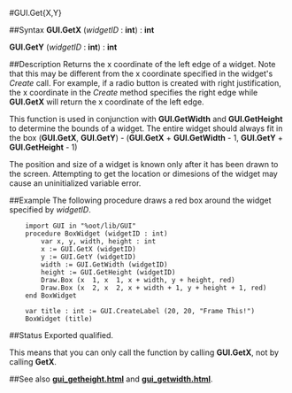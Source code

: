 
#GUI.Get{X,Y}

##Syntax
**GUI.GetX** (_widgetID_ : **int**) : **int**

**GUI.GetY** (_widgetID_ : **int**) : **int**


##Description
Returns the x coordinate of the left edge of a widget. Note that this may be different from the x coordinate specified in the widget's _Create_ call. For example, if a radio button is created with right justification, the x coordinate in the _Create_ method specifies the right edge while **GUI.GetX** will return the x coordinate of the left edge.

This function is used in conjunction with **GUI.GetWidth** and **GUI.GetHeight** to determine the bounds of a widget. The entire widget should always fit in the box (**GUI.GetX**, **GUI.GetY**) - (**GUI.GetX** + **GUI.GetWidth** - 1, **GUI.GetY** + **GUI.GetHeight** - 1)

The position and size of a widget is known only after it has been drawn to the screen. Attempting to get the location or dimesions of the widget may cause an uninitialized variable error.


##Example
The following procedure draws a red box around the widget specified by _widgetID_.

        import GUI in "%oot/lib/GUI"
        procedure BoxWidget (widgetID : int)
            var x, y, width, height : int
            x := GUI.GetX (widgetID)
            y := GUI.GetY (widgetID)
            width := GUI.GetWidth (widgetID)
            height := GUI.GetHeight (widgetID)
            Draw.Box (x  1, x  1, x + width, y + height, red)
            Draw.Box (x  2, x  2, x + width + 1, y + height + 1, red)
        end BoxWidget
        
        var title : int := GUI.CreateLabel (20, 20, "Frame This!")
        BoxWidget (title)
##Status
Exported qualified.

This means that you can only call the function by calling **GUI.GetX**, not by calling **GetX**.


##See also
**[gui_getheight.html](GUI.GetHeight)** and **[gui_getwidth.html](GUI.GetWidth)**.

